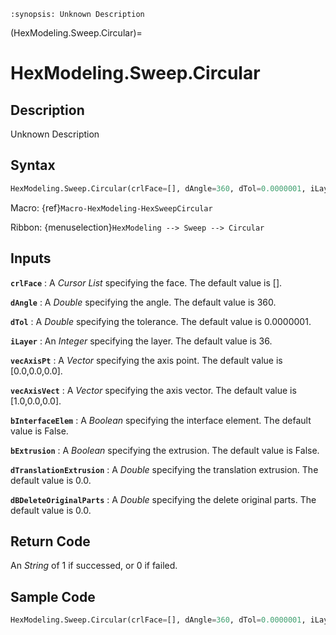 ```{module} HexModeling.Sweep.Circular()
:synopsis: Unknown Description
```

(HexModeling.Sweep.Circular)=

# HexModeling.Sweep.Circular

## Description

Unknown Description

## Syntax

```python
HexModeling.Sweep.Circular(crlFace=[], dAngle=360, dTol=0.0000001, iLayer=36, vecAxisPt=[0.0,0.0,0.0], vecAxisVect=[1.0,0.0,0.0], bInterfaceElem=False, bExtrusion=False, dTranslationExtrusion=0.0, dBDeleteOriginalParts=0.0)
```

Macro: {ref}`Macro-HexModeling-HexSweepCircular`

Ribbon: {menuselection}`HexModeling --> Sweep --> Circular`

## Inputs

**`crlFace`**
: A _Cursor List_ specifying the face. The default value is [].

**`dAngle`**
: A _Double_ specifying the angle. The default value is 360.

**`dTol`**
: A _Double_ specifying the tolerance. The default value is 0.0000001.

**`iLayer`**
: An _Integer_ specifying the layer. The default value is 36.

**`vecAxisPt`**
: A _Vector_ specifying the axis point. The default value is [0.0,0.0,0.0].

**`vecAxisVect`**
: A _Vector_ specifying the axis vector. The default value is [1.0,0.0,0.0].

**`bInterfaceElem`**
: A _Boolean_ specifying the interface element. The default value is False.

**`bExtrusion`**
: A _Boolean_ specifying the extrusion. The default value is False.

**`dTranslationExtrusion`**
: A _Double_ specifying the translation extrusion. The default value is 0.0.

**`dBDeleteOriginalParts`**
: A _Double_ specifying the delete original parts. The default value is 0.0.

## Return Code

An _String_ of 1 if successed, or 0 if failed.

## Sample Code

```python
HexModeling.Sweep.Circular(crlFace=[], dAngle=360, dTol=0.0000001, iLayer=36, vecAxisPt=[0.0,0.0,0.0], vecAxisVect=[1.0,0.0,0.0], bInterfaceElem=False, bExtrusion=False, dTranslationExtrusion=0.0, dBDeleteOriginalParts=0.0)
```
